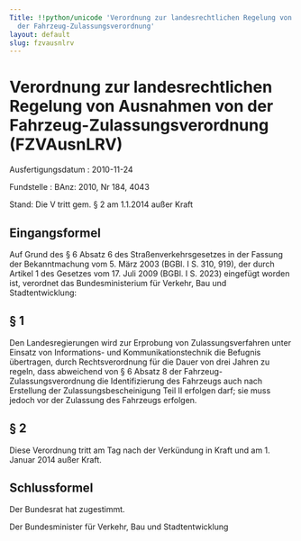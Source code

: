 ```yaml
---
Title: !!python/unicode 'Verordnung zur landesrechtlichen Regelung von Ausnahmen von
  der Fahrzeug-Zulassungsverordnung'
layout: default
slug: fzvausnlrv
---
```


# Verordnung zur landesrechtlichen Regelung von Ausnahmen von der Fahrzeug-Zulassungsverordnung (FZVAusnLRV)

Ausfertigungsdatum
:   2010-11-24

Fundstelle
:   BAnz: 2010, Nr 184, 4043

Stand: Die V tritt gem. § 2 am 1.1.2014 außer Kraft

## Eingangsformel

Auf Grund des § 6 Absatz 6 des Straßenverkehrsgesetzes in der Fassung
der Bekanntmachung vom 5. März 2003 (BGBl. I S. 310, 919), der durch
Artikel 1 des Gesetzes vom 17. Juli 2009 (BGBl. I S. 2023) eingefügt
worden ist, verordnet das Bundesministerium für Verkehr, Bau und
Stadtentwicklung:


## § 1

Den Landesregierungen wird zur Erprobung von Zulassungsverfahren unter
Einsatz von Informations- und Kommunikationstechnik die Befugnis
übertragen, durch Rechtsverordnung für die Dauer von drei Jahren zu
regeln, dass abweichend von § 6 Absatz 8 der Fahrzeug-
Zulassungsverordnung die Identifizierung des Fahrzeugs auch nach
Erstellung der Zulassungsbescheinigung Teil II erfolgen darf; sie muss
jedoch vor der Zulassung des Fahrzeugs erfolgen.


## § 2

Diese Verordnung tritt am Tag nach der Verkündung in Kraft und am 1.
Januar 2014 außer Kraft.


## Schlussformel

Der Bundesrat hat zugestimmt.

Der Bundesminister für Verkehr, Bau und Stadtentwicklung

